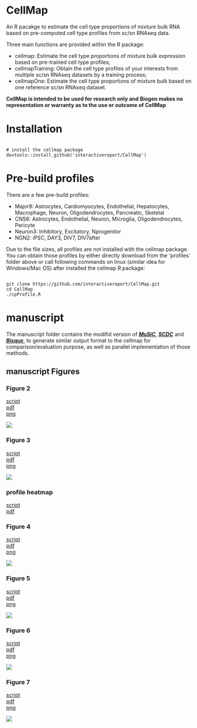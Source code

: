 # CellMap

An R pacakge to estimate the cell type proportions of mixture bulk RNA based on pre-computed cell type profiles from sc/sn RNAseq data.

Three main functions are provided within the R package:

  - cellmap: Estimate the cell type proportions of mixture bulk expression based on pre-trained cell type profiles;
  - cellmapTraining: Obtain the cell type profiles of your interests from multiple sc/sn RNAseq datasets by a training process;
  - cellmapOne: Estimate the cell type proportions of mixture bulk based on one reference sc/sn RNAseq dataset.
  
**CellMap is intended to be used for research only and Biogen makes no representation or warranty as to the use or outcome of CellMap**

# Installation
```

# install the cellmap package
devtools::install_github('interactivereport/CellMap')

```

# Pre-build profiles
There are a few pre-build profiles:
  - Major9: Astrocytes, Cardiomyocytes, Endothelial, Hepatocytes, Macrophage, Neuron, Oligodendrocytes, Pancreatic, Skeletal
  - CNS6: Astrocytes, Endothelial, Neuron, Microglia, Oligodendrocytes, Pericyte
  - Neuron3: Inhibitory, Excitatory, Nprogenitor
  - NGN2: iPSC, DAY3, DIV7, DIV7after

Due to the file sizes, all profiles are not installed with the cellmap package. You can obtain those profiles by either directly download from the 'profiles' folder above or call following commands on linux (similar idea for Windows/Mac OS) after installed the cellmap R package:
```

git clone https://github.com/interactivereport/CellMap.git
cd CellMap
./cpProfile.R

```

# manuscript
The manuscript folder contains the modifid version of [***MuSiC***](https://github.com/xuranw/MuSiC), [***SCDC***](https://github.com/meichendong/SCDC) and [***Bisque***](https://github.com/cozygene/bisque), to generate similar output format to the cellmap for comparison/evaluation purpose, as well as parallel implementation of those methods.

## manuscript Figures

### Figure 2
[script](manuscript/Fig/Fig2.R)  
[pdf](manuscript/Fig/Fig2.pdf)  
[png](manuscript/Fig/Fig2.png)  

![](manuscript/Fig/Fig2.png)

### Figure 3
[script](manuscript/Fig/Fig3.R)  
[pdf](manuscript/Fig/Fig3.pdf)  
[png](manuscript/Fig/Fig3.png)  

![](manuscript/Fig/Fig3.png)

### profile heatmap
[script](manuscript/Fig/Fig.profile.heatmap.R)  
[pdf](manuscript/Fig/Fig3.profile.heatmap.pdf)  

### Figure 4
[script](manuscript/Fig/Fig4.R)  
[pdf](manuscript/Fig/Fig4.pdf)  
[png](manuscript/Fig/Fig4.png)  

![](manuscript/Fig/Fig4.png)

### Figure 5
[script](manuscript/Fig/Fig5.R)  
[pdf](manuscript/Fig/Fig5.pdf)  
[png](manuscript/Fig/Fig5.png)  

![](manuscript/Fig/Fig5.png)

### Figure 6
[script](manuscript/Fig/Fig6.R)  
[pdf](manuscript/Fig/Fig6.pdf)  
[png](manuscript/Fig/Fig6.png)  

![](manuscript/Fig/Fig6.png)

### Figure 7
[script](manuscript/Fig/Fig7.R)  
[pdf](manuscript/Fig/Fig7.pdf)  
[png](manuscript/Fig/Fig7.png)  

![](manuscript/Fig/Fig7.png)










